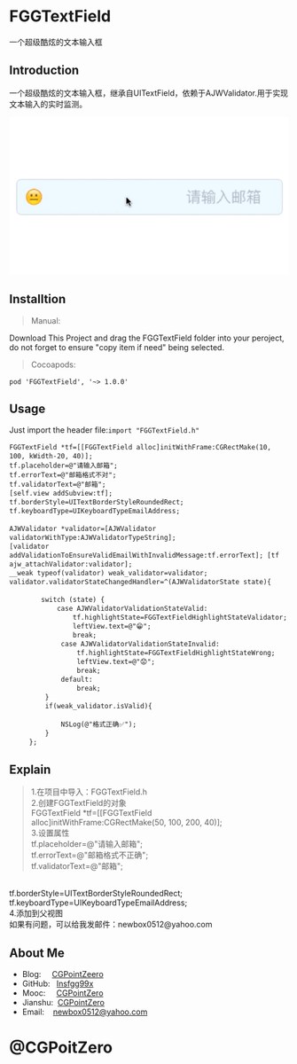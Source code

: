 # FGGTextField

一个超级酷炫的文本输入框

## Introduction

一个超级酷炫的文本输入框，继承自UITextField，依赖于AJWValidator.用于实现文本输入的实时监测。

![](https://github.com/Insfgg99x/FGGTextField/blob/master/FGGTextField.gif)

## Installtion

>Manual:

Download This Project and drag the FGGTextField folder into your peroject, do not forget to ensure "copy item if need" being selected.

> Cocoapods:
```
pod 'FGGTextField', '~> 1.0.0'
```

## Usage

Just import the header file:`import "FGGTextField.h"`

```
FGGTextField *tf=[[FGGTextField alloc]initWithFrame:CGRectMake(10, 100, kWidth-20, 40)];
tf.placeholder=@"请输入邮箱";
tf.errorText=@"邮箱格式不对";
tf.validatorText=@"邮箱";
[self.view addSubview:tf];
tf.borderStyle=UITextBorderStyleRoundedRect;
tf.keyboardType=UIKeyboardTypeEmailAddress;

AJWValidator *validator=[AJWValidator validatorWithType:AJWValidatorTypeString];
[validator addValidationToEnsureValidEmailWithInvalidMessage:tf.errorText]; [tf  ajw_attachValidator:validator];
__weak typeof(validator) weak_validator=validator;
validator.validatorStateChangedHandler=^(AJWValidatorState state){
            
        switch (state) {
            case AJWValidatorValidationStateValid:
                tf.highlightState=FGGTextFieldHighlightStateValidator;
                leftView.text=@"😁";
                break;
             case AJWValidatorValidationStateInvalid:
                 tf.highlightState=FGGTextFieldHighlightStateWrong;
                 leftView.text=@"😟";
                 break;
             default:
                 break;
         }
         if(weak_validator.isValid){
                
             NSLog(@"格式正确✅");
         }
     };
```
## Explain

>1.在项目中导入：FGGTextField.h<br>
2.创建FGGTextField的对象<br>
FGGTextField *tf=[[FGGTextField alloc]initWithFrame:CGRectMake(50, 100, 200, 40)];<br>
3.设置属性<br>
tf.placeholder=@"请输入邮箱";<br>
tf.errorText=@"邮箱格式不正确";<br>
tf.validatorText=@"邮箱";<br>
<br>
tf.borderStyle=UITextBorderStyleRoundedRect;<br>
tf.keyboardType=UIKeyboardTypeEmailAddress;<br>
4.添加到父视图<br>如果有问题，可以给我发邮件：newbox0512@yahoo.com<br>

## About Me
- Blog:     [CGPointZeero](http://cgpointzero.top)
- GitHub:   [Insfgg99x](https://github.com/Insfgg99x)
- Mooc:     [CGPointZero](http://www.imooc.com/u/3909164/articles)
- Jianshu:  [CGPointZero](http://www.jianshu.com/users/c3f2e8c87dc4/latest_articles)
- Email:    [newbox0512@yahoo.com](mailto:newbox0512@yahoo.com)

# @CGPoitZero
